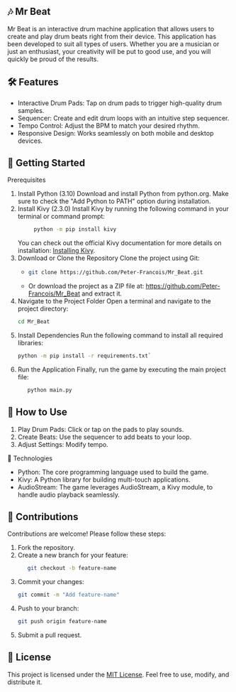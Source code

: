 ## 🎶 Mr Beat 

Mr Beat  is an interactive drum machine application that allows users to create and play drum beats right from their device.
This application has been developed to suit all types of users. Whether you are a musician or just an enthusiast, your creativity will be put to good use, and you will quickly be proud of the results.

## 🛠 Features  

- Interactive Drum Pads: Tap on drum pads to trigger high-quality drum samples.  
- Sequencer: Create and edit drum loops with an intuitive step sequencer.  
- Tempo Control: Adjust the BPM to match your desired rhythm.  
- Responsive Design: Works seamlessly on both mobile and desktop devices.

## 🚀 Getting Started

Prerequisites

1. Install Python (3.10)
   Download and install Python from python.org. Make sure to check the "Add Python to PATH" option during installation.
2. Install Kivy (2.3.0)
   Install Kivy by running the following command in your terminal or command prompt:
    ```bash 
         python -m pip install kivy
    ```
   You can check out the official Kivy documentation for more details on installation: [Installing Kivy](https://kivy.org/doc/stable/gettingstarted/installation.html).
3. Download or Clone the Repository
   Clone the project using Git:
   - ```bash 
     git clone https://github.com/Peter-Francois/Mr_Beat.git
     ```
   - Or download the project as a ZIP file at: https://github.com/Peter-Francois/Mr_Beat and extract it.
4. Navigate to the Project Folder Open a terminal and navigate to the project directory:
   ```bash
   cd Mr_Beat
   ```
5. Install Dependencies Run the following command to install all required libraries:
   ```bash
   python -m pip install -r requirements.txt`
   ```
6. Run the Application Finally, run the game by executing the main project file:
   ```bash
      python main.py
   ```

## 🎵 How to Use  
 
1. Play Drum Pads: Click or tap on the pads to play sounds.  
2. Create Beats: Use the sequencer to add beats to your loop.  
3. Adjust Settings: Modify tempo.

🧰 Technologies  

- Python: The core programming language used to build the game. 
- Kivy: A Python library for building multi-touch applications.
- AudioStream: The game leverages AudioStream, a Kivy module, to handle audio playback seamlessly.

## 🙌 Contributions  

Contributions are welcome! Please follow these steps:

  1. Fork the repository.
  2. Create a new branch for your feature:
     ```bash
        git checkout -b feature-name
     ```
  3. Commit your changes:
     ```bash
     git commit -m "Add feature-name"
     ```
  4. Push to your branch:
     ```bash
     git push origin feature-name
     ```
  5. Submit a pull request.

## 📄 License  

This project is licensed under the [MIT License](LICENSE). Feel free to use, modify, and distribute it.  

